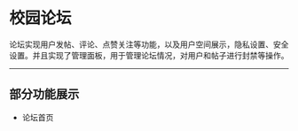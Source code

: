 # 校园论坛
论坛实现用户发帖、评论、点赞关注等功能，以及用户空间展示，隐私设置、安全设置。并且实现了管理面板，用于管理论坛情况，对用户和帖子进行封禁等操作。

----

## 部分功能展示
- 论坛首页